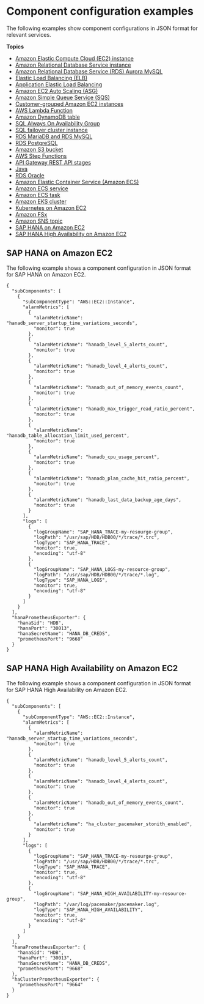 # Component configuration examples<a name="component-configuration-examples"></a>

The following examples show component configurations in JSON format for relevant services\.

**Topics**
+ [Amazon Elastic Compute Cloud \(EC2\) instance](component-configuration-examples-ec2.md)
+ [Amazon Relational Database Service instance](component-configuration-examples-rds.md)
+ [Amazon Relational Database Service \(RDS\) Aurora MySQL](component-configuration-examples-rds-aurora.md)
+ [Elastic Load Balancing \(ELB\)](component-configuration-examples-elb.md)
+ [Application Elastic Load Balancing](component-configuration-examples-application-elb.md)
+ [Amazon EC2 Auto Scaling \(ASG\)](component-configuration-examples-asg.md)
+ [Amazon Simple Queue Service \(SQS\)](component-configuration-examples-sqs.md)
+ [Customer\-grouped Amazon EC2 instances](component-configuration-examples-grouped-ec2.md)
+ [AWS Lambda Function](component-configuration-examples-lambda.md)
+ [Amazon DynamoDB table](component-configuration-examples-dynamo.md)
+ [SQL Always On Availability Group](component-configuration-examples-sql.md)
+ [SQL failover cluster instance](component-configuration-examples-sql-failover-cluster.md)
+ [RDS MariaDB and RDS MySQL](component-configuration-examples-mysql.md)
+ [RDS PostgreSQL](component-configuration-examples-rds-postgre-sql.md)
+ [Amazon S3 bucket](component-configuration-examples-s3.md)
+ [AWS Step Functions](component-configuration-examples-step-functions.md)
+ [API Gateway REST API stages](component-configuration-examples-api-gateway.md)
+ [Java](component-configuration-examples-java.md)
+ [RDS Oracle](component-configuration-examples-oracle.md)
+ [Amazon Elastic Container Service \(Amazon ECS\)](component-configuration-examples-ecs.md)
+ [Amazon ECS service](component-configuration-examples-ecs-service.md)
+ [Amazon ECS task](component-configuration-examples-ecs-task.md)
+ [Amazon EKS cluster](component-configuration-examples-eks-cluster.md)
+ [Kubernetes on Amazon EC2](component-configuration-examples-kubernetes-ec2.md)
+ [Amazon FSx](component-configuration-examples-fsx.md)
+ [Amazon SNS topic](component-configuration-examples-sns.md)
+ [SAP HANA on Amazon EC2](#component-configuration-examples-hana)
+ [SAP HANA High Availability on Amazon EC2](#component-configuration-examples-hana-ha)

## SAP HANA on Amazon EC2<a name="component-configuration-examples-hana"></a>

The following example shows a component configuration in JSON format for SAP HANA on Amazon EC2\.

```
{
  "subComponents": [
    {
      "subComponentType": "AWS::EC2::Instance",
      "alarmMetrics": [
        {
          "alarmMetricName": "hanadb_server_startup_time_variations_seconds",
          "monitor": true
        },
        {
          "alarmMetricName": "hanadb_level_5_alerts_count",
          "monitor": true
        },
        {
          "alarmMetricName": "hanadb_level_4_alerts_count",
          "monitor": true
        },
        {
          "alarmMetricName": "hanadb_out_of_memory_events_count",
          "monitor": true
        },
        {
          "alarmMetricName": "hanadb_max_trigger_read_ratio_percent",
          "monitor": true
        },
        {
          "alarmMetricName": "hanadb_table_allocation_limit_used_percent",
          "monitor": true
        },
        {
          "alarmMetricName": "hanadb_cpu_usage_percent",
          "monitor": true
        },
        {
          "alarmMetricName": "hanadb_plan_cache_hit_ratio_percent",
          "monitor": true
        },
        {
          "alarmMetricName": "hanadb_last_data_backup_age_days",
          "monitor": true
        }
      ],
      "logs": [
        {
          "logGroupName": "SAP_HANA_TRACE-my-resourge-group",
          "logPath": "/usr/sap/HDB/HDB00/*/trace/*.trc",
          "logType": "SAP_HANA_TRACE",
          "monitor": true,
          "encoding": "utf-8"
        },
        {
          "logGroupName": "SAP_HANA_LOGS-my-resource-group",
          "logPath": "/usr/sap/HDB/HDB00/*/trace/*.log",
          "logType": "SAP_HANA_LOGS",
          "monitor": true,
          "encoding": "utf-8"
        }
      ]
    }
  ],
  "hanaPrometheusExporter": {
    "hanaSid": "HDB",
    "hanaPort": "30013",
    "hanaSecretName": "HANA_DB_CREDS",
    "prometheusPort": "9668"
  }
}
```

## SAP HANA High Availability on Amazon EC2<a name="component-configuration-examples-hana-ha"></a>

The following example shows a component configuration in JSON format for SAP HANA High Availability on Amazon EC2\.

```
{
  "subComponents": [
    {
      "subComponentType": "AWS::EC2::Instance",
      "alarmMetrics": [
        {
          "alarmMetricName": "hanadb_server_startup_time_variations_seconds",
          "monitor": true
        },
        {
          "alarmMetricName": "hanadb_level_5_alerts_count",
          "monitor": true
        },
        {
          "alarmMetricName": "hanadb_level_4_alerts_count",
          "monitor": true
        },
        {
          "alarmMetricName": "hanadb_out_of_memory_events_count",
          "monitor": true
        },
        {
          "alarmMetricName": "ha_cluster_pacemaker_stonith_enabled",
          "monitor": true
        }
      ],
      "logs": [
        {
          "logGroupName": "SAP_HANA_TRACE-my-resourge-group",
          "logPath": "/usr/sap/HDB/HDB00/*/trace/*.trc",
          "logType": "SAP_HANA_TRACE",
          "monitor": true,
          "encoding": "utf-8"
        },
        {
          "logGroupName": "SAP_HANA_HIGH_AVAILABILITY-my-resource-group",
          "logPath": "/var/log/pacemaker/pacemaker.log",
          "logType": "SAP_HANA_HIGH_AVAILABILITY",
          "monitor": true,
          "encoding": "utf-8"
        }
      ]
    }
  ],
  "hanaPrometheusExporter": {
    "hanaSid": "HDB",
    "hanaPort": "30013",
    "hanaSecretName": "HANA_DB_CREDS",
    "prometheusPort": "9668"
  },
  "haClusterPrometheusExporter": {
    "prometheusPort": "9664"
  }
}
```